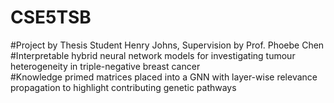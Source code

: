 # CSE5TSB
#Project by Thesis Student Henry Johns, Supervision by Prof. Phoebe Chen\
#Interpretable hybrid neural network models for investigating tumour heterogeneity in triple-negative breast cancer\
#Knowledge primed matrices placed into a GNN with layer-wise relevance propagation to highlight contributing genetic pathways
